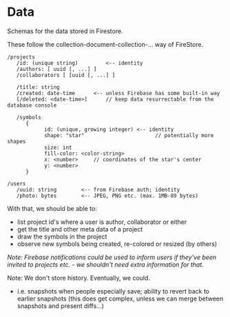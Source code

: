 # Data

Schemas for the data stored in Firestore.

These follow the collection-document-collection-... way of FireStore.

```
/projects
   /id: (unique string)			<-- identity
   /authors: [ uuid [, ...] ]
   /collaborators [ [uuid [, ...] ]

   /title: string
   /created: date-time		<-- unless Firebase has some built-in way
   [/deleted: <date-time>]		// keep data resurrectable from the database console

   /symbols
      {
			id: (unique, growing integer) <-- identity
			shape: "star"						// potentially more shapes
			size: int
			fill-color: <color-string>
			x: <number>		// coordinates of the star's center
			y: <number>
      }

/users
   /uuid: string		<-- from Firebase auth; identity
   /photo: bytes		<-- JPEG, PNG etc. (max. 1MB-89 bytes)
```	

With that, we should be able to:

- list project id's where a user is author, collaborator or either
- get the title and other meta data of a project
- draw the symbols in the project
- observe new symbols being created, re-colored or resized (by others)


*Note: Firebase notifications could be used to inform users if they've been invited to projects etc. - we shouldn't need extra information for that.*


Note: We don't store history. Eventually, we could.

- i.e. snapshots when people especially save; ability to revert back to earlier snapshots (this does get complex, unless we can merge between snapshots and present diffs...)

